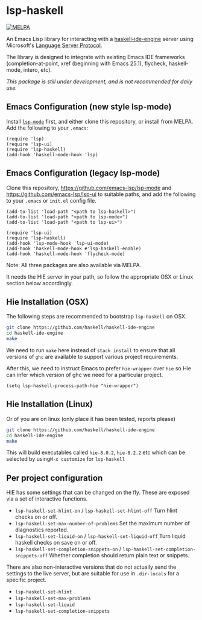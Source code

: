 lsp-haskell
===========

[![MELPA](https://melpa.org/packages/lsp-haskell-badge.svg)](https://melpa.org/#/lsp-haskell)

An Emacs Lisp library for interacting with
a [haskell-ide-engine](https://github.com/haskell/haskell-ide-engine/)
server using Microsoft's
[Language Server Protocol](https://github.com/Microsoft/language-server-protocol/).

The library is designed to integrate with existing Emacs IDE frameworks
(completion-at-point, xref (beginning with Emacs 25.1), flycheck, haskell-mode, intero, etc).


*This package is still under development, and is not recommended for daily use.*

## Emacs Configuration (new style lsp-mode)

Install [`lsp-mode`](https://github.com/emacs-lsp/lsp-mode) first, and either clone
this repository, or install from MELPA. Add the following to your `.emacs`:

```emacs-lisp
(require 'lsp)
(require 'lsp-ui)
(require 'lsp-haskell)
(add-hook 'haskell-mode-hook 'lsp)
```

## Emacs Configuration (legacy lsp-mode)

Clone this repository, https://github.com/emacs-lsp/lsp-mode and https://github.com/emacs-lsp/lsp-ui
to suitable paths, and add the following to your `.emacs` or `init.el`
config file.

```emacs-lisp
(add-to-list 'load-path "<path to lsp-haskell>")
(add-to-list 'load-path "<path to lsp-mode>")
(add-to-list 'load-path "<path to lsp-ui>")

(require 'lsp-ui)
(require 'lsp-haskell)
(add-hook 'lsp-mode-hook 'lsp-ui-mode)
(add-hook 'haskell-mode-hook #'lsp-haskell-enable)
(add-hook 'haskell-mode-hook 'flycheck-mode)
```

Note: All three packages are also available via MELPA.

It needs the HIE server in your path, so follow the appropriate
OSX or Linux section below accordingly.

## Hie Installation (OSX)

The following steps are recommended to bootstrap `lsp-haskell` on OSX.

```bash
git clone https://github.com/haskell/haskell-ide-engine
cd haskell-ide-engine
make
```

We need to run `make` here instead of `stack install` to ensure that
all versions of `ghc` are available to support various project
requirements.

After this, we need to instruct Emacs to prefer `hie-wrapper` over
`hie` so Hie can infer which version of ghc we need for a particular
project.

```elisp
(setq lsp-haskell-process-path-hie "hie-wrapper")
```

## Hie Installation (Linux)

Or of you are on linux (only place it has been tested, reports please)

```bash
git clone https://github.com/haskell/haskell-ide-engine
cd haskell-ide-engine
make
```

This will build executables called `hie-8.0.2`, `hie-8.2.2` etc which
can be selected by using`M-x customize` for `lsp-haskell`

## Per project configuration

HIE has some settings that can be changed on the fly.  These are
exposed via a set of interactive functions.

- `lsp-haskell-set-hlint-on` / `lsp-haskell-set-hlint-off` Turn hlint
  checks on or off.
- `lsp-haskell-set-max-number-of-problems` Set the maximum number of
  diagnostics reported.
- `lsp-haskell-set-liquid-on` / `lsp-haskell-set-liquid-off` Turn
  liquid haskell checks on save on or off.
- `lsp-haskell-set-completion-snippets-on` /
  `lsp-haskell-set-completion-snippets-off` Whether completion should
  return plain text or snippets.

There are also non-interactive versions that do not actually send the
settings to the live server, but are suitable for use in `.dir-locals`
for a specific project.

- `lsp-haskell-set-hlint`
- `lsp-haskell-set-max-problems`
- `lsp-haskell-set-liquid`
- `lsp-haskell-set-completion-snippets`
